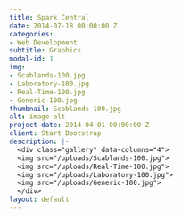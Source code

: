 ```yaml
---
title: Spark Central
date: 2014-07-18 00:00:00 Z
categories:
- Web Development
subtitle: Graphics
modal-id: 1
img:
- Scablands-100.jpg
- Laboratory-100.jpg
- Real-Time-100.jpg
- Generic-100.jpg
thumbnail: Scablands-100.jpg
alt: image-alt
project-date: 2014-04-01 00:00:00 Z
client: Start Bootstrap
description: |-
  <div class="gallery" data-columns="4">
  <img src="/uploads/Scablands-100.jpg">
  <img src="/uploads/Real-Time-100.jpg">
  <img src="/uploads/Laboratory-100.jpg">
  <img src="/uploads/Generic-100.jpg">
  </div>
layout: default
---
```



